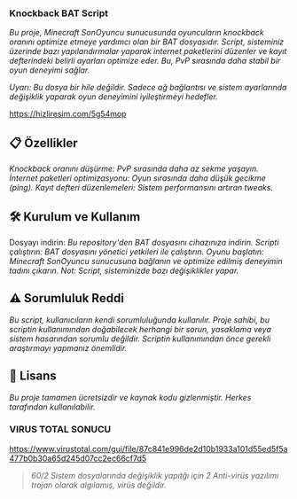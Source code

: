 ### **Knockback BAT Script**

_Bu proje, Minecraft SonOyuncu sunucusunda oyuncuların knockback oranını optimize etmeye yardımcı olan bir BAT dosyasıdır. Script, sisteminiz üzerinde bazı yapılandırmalar yaparak internet paketlerini düzenler ve kayıt defterindeki belirli ayarları optimize eder. Bu, PvP sırasında daha stabil bir oyun deneyimi sağlar._

_Uyarı: Bu dosya bir hile değildir. Sadece ağ bağlantısı ve sistem ayarlarında değişiklik yaparak oyun deneyimini iyileştirmeyi hedefler._

https://hizliresim.com/5g54mop

## **📋 Özellikler**
_Knockback oranını düşürme: PvP sırasında daha az sekme yaşayın._
_İnternet paketleri optimizasyonu: Oyun sırasında daha düşük gecikme (ping)._
_Kayıt defteri düzenlemeleri: Sistem performansını artıran tweaks._

## **🛠️ Kurulum ve Kullanım**
Dosyayı indirin:
_Bu repository'den BAT dosyasını cihazınıza indirin._
_Scripti çalıştırın:_
_BAT dosyasını yönetici yetkileri ile çalıştırın._
_Oyunu başlatın:_
_Minecraft SonOyuncu sunucusuna bağlanın ve optimize edilmiş deneyimin tadını çıkarın._
_Not: Script, sisteminizde bazı değişiklikler yapar._

## **⚠️ Sorumluluk Reddi**
_Bu script, kullanıcıların kendi sorumluluğunda kullanılır. Proje sahibi, bu scriptin kullanımından doğabilecek herhangi bir sorun, yasaklama veya sistem hasarından sorumlu değildir. Scriptin kullanımından önce gerekli araştırmayı yapmanız önemlidir._

## **📂 Lisans**
_Bu proje tamamen ücretsizdir ve kaynak kodu gizlenmiştir. Herkes tarafından kullanılabilir._

### **VIRUS TOTAL SONUCU**
https://www.virustotal.com/gui/file/87c841e996de2d10b1933a101d55ed5f5a477b0b30a65d245d07cc2ec66cf7d5
> _60/2 Sistem dosyalarında değişiklik yapıtğı için 2 Anti-virüs yazılımı trojan olarak algılamış, virüs değildir._
